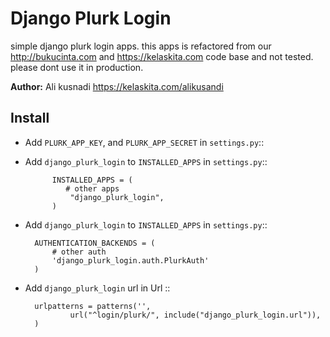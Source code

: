Django Plurk Login
==================

simple django plurk login apps. this apps is refactored from our http://bukucinta.com and https://kelaskita.com code base and not tested. please dont use it in production.

**Author:** Ali kusnadi https://kelaskita.com/alikusandi

Install
-------

* Add ``PLURK_APP_KEY``, and ``PLURK_APP_SECRET`` in ``settings.py``::

* Add ``django_plurk_login`` to ``INSTALLED_APPS`` in ``settings.py``::

            INSTALLED_APPS = (
               # other apps
                "django_plurk_login",
            )

* Add ``django_plurk_login`` to ``INSTALLED_APPS`` in ``settings.py``::

        AUTHENTICATION_BACKENDS = (
            # other auth
            'django_plurk_login.auth.PlurkAuth'
        )
* Add ``django_plurk_login`` url in Url ::

        urlpatterns = patterns('',
                url("^login/plurk/", include("django_plurk_login.url")),
        )



